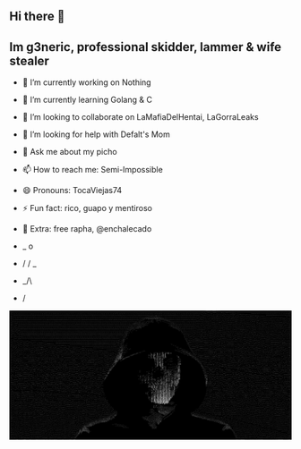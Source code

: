 ## Hi there 👋

## Im g3neric, professional skidder, lammer & wife stealer

- 🔭 I’m currently working on Nothing
- 🌱 I’m currently learning Golang & C
- 👯 I’m looking to collaborate on LaMafiaDelHentai, LaGorraLeaks
- 🤔 I’m looking for help with Defalt's Mom
- 💬 Ask me about my picho
- 📫 How to reach me: Semi-Impossible
- 😄 Pronouns: TocaViejas74
- ⚡ Fun fact: rico, guapo y mentiroso
- 💬 Extra: free rapha, @enchalecado

-   _ o
- / / \_
- _/\
-   /
  
![](g3n.jpg)
